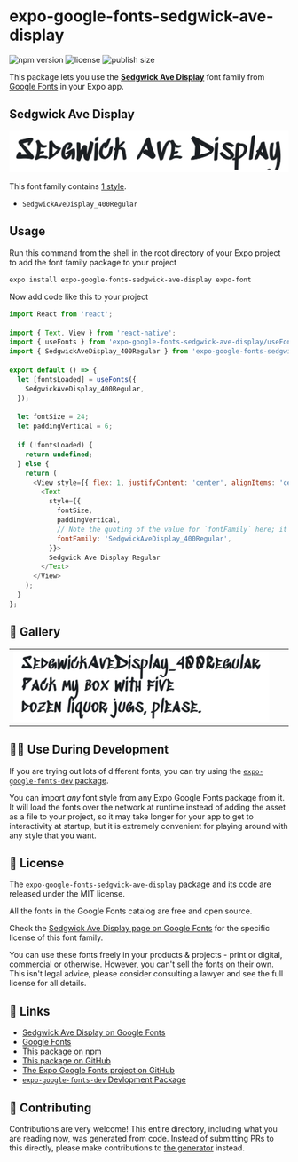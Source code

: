 # expo-google-fonts-sedgwick-ave-display

![npm version](https://flat.badgen.net/npm/v/expo-google-fonts-sedgwick-ave-display)
![license](https://flat.badgen.net/github/license/expo/google-fonts)
![publish size](https://flat.badgen.net/packagephobia/install/expo-google-fonts-sedgwick-ave-display)

This package lets you use the [**Sedgwick Ave Display**](https://fonts.google.com/specimen/Sedgwick+Ave+Display) font family from [Google Fonts](https://fonts.google.com/) in your Expo app.

## Sedgwick Ave Display

![Sedgwick Ave Display](./font-family.png)

This font family contains [1 style](#-gallery).

- `SedgwickAveDisplay_400Regular`

## Usage

Run this command from the shell in the root directory of your Expo project to add the font family package to your project
```sh
expo install expo-google-fonts-sedgwick-ave-display expo-font
```

Now add code like this to your project
```js
import React from 'react';

import { Text, View } from 'react-native';
import { useFonts } from 'expo-google-fonts-sedgwick-ave-display/useFonts';
import { SedgwickAveDisplay_400Regular } from 'expo-google-fonts-sedgwick-ave-display/400Regular';

export default () => {
  let [fontsLoaded] = useFonts({
    SedgwickAveDisplay_400Regular,
  });

  let fontSize = 24;
  let paddingVertical = 6;

  if (!fontsLoaded) {
    return undefined;
  } else {
    return (
      <View style={{ flex: 1, justifyContent: 'center', alignItems: 'center' }}>
        <Text
          style={{
            fontSize,
            paddingVertical,
            // Note the quoting of the value for `fontFamily` here; it expects a string!
            fontFamily: 'SedgwickAveDisplay_400Regular',
          }}>
          Sedgwick Ave Display Regular
        </Text>
      </View>
    );
  }
};

```

## 🔡 Gallery


||||
|-|-|-|
|![SedgwickAveDisplay_400Regular](.//400Regular/SedgwickAveDisplay_400Regular.ttf.png)||||


## 👩‍💻 Use During Development

If you are trying out lots of different fonts, you can try using the [`expo-google-fonts-dev` package](https://github.com/freeboub/google-fonts/tree/master/font-packages/dev#readme).

You can import *any* font style from any Expo Google Fonts package from it. It will load the fonts
over the network at runtime instead of adding the asset as a file to your project, so it may take longer
for your app to get to interactivity at startup, but it is extremely convenient
for playing around with any style that you want.

## 📖 License

The `expo-google-fonts-sedgwick-ave-display` package and its code are released under the MIT license.

All the fonts in the Google Fonts catalog are free and open source.

Check the [Sedgwick Ave Display page on Google Fonts](https://fonts.google.com/specimen/Sedgwick+Ave+Display) for the specific license of this font family.

You can use these fonts freely in your products & projects - print or digital, commercial or otherwise. However, you can't sell the fonts on their own. This isn't legal advice, please consider consulting a lawyer and see the full license for all details.

## 🔗 Links

- [Sedgwick Ave Display on Google Fonts](https://fonts.google.com/specimen/Sedgwick+Ave+Display)
- [Google Fonts](https://fonts.google.com/)
- [This package on npm](https://www.npmjs.com/package/expo-google-fonts-sedgwick-ave-display)
- [This package on GitHub](https://github.com/freeboub/google-fonts/tree/master/font-packages/sedgwick-ave-display)
- [The Expo Google Fonts project on GitHub](https://github.com/freeboub/google-fonts)
- [`expo-google-fonts-dev` Devlopment Package](https://github.com/freeboub/google-fonts/tree/master/font-packages/dev)

## 🤝 Contributing

Contributions are very welcome! This entire directory, including what you are reading now, was generated from code. Instead of submitting PRs to this directly, please make contributions to [the generator](https://github.com/freeboub/google-fonts/tree/master/packages/generator) instead.
